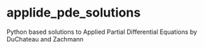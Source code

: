 # applide_pde_solutions
Python based solutions to Applied Partial Differential Equations by DuChateau and Zachmann
